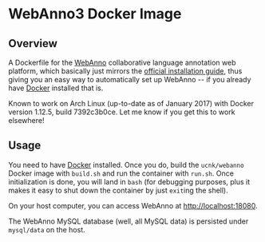# WebAnno3 Docker Image

## Overview

A Dockerfile for the [WebAnno][webanno] collaborative language annotation web
platform, which basically just mirrors the [official installation guide][guide],
thus giving you an easy way to automatically set up WebAnno -- if you already
have [Docker][docker] installed that is.

Known to work on Arch Linux (up-to-date as of January 2017) with Docker version
1.12.5, build 7392c3b0ce. Let me know if you get this to work elsewhere!

## Usage

You need to have [Docker][docker] installed. Once you do, build the
`ucnk/webanno` Docker image with `build.sh` and run the container with `run.sh`.
Once initialization is done, you will land in `bash` (for debugging purposes,
plus it makes it easy to shut down the container by just `exit`ing the shell).

On your host computer, you can access WebAnno at <http://localhost:18080>.

The WebAnno MySQL database (well, all MySQL data) is persisted under
`mysql/data` on the host.

[webanno]: https://webanno.github.io/webanno/
[guide]: https://webanno.github.io/webanno/releases/3.0.0/docs/admin-guide.html
[docker]: https://www.docker.com/
